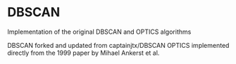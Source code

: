 # DBSCAN
Implementation of the original DBSCAN and OPTICS algorithms

DBSCAN forked and updated from captainjtx/DBSCAN
OPTICS implemented directly from the 1999 paper by Mihael Ankerst et al.
